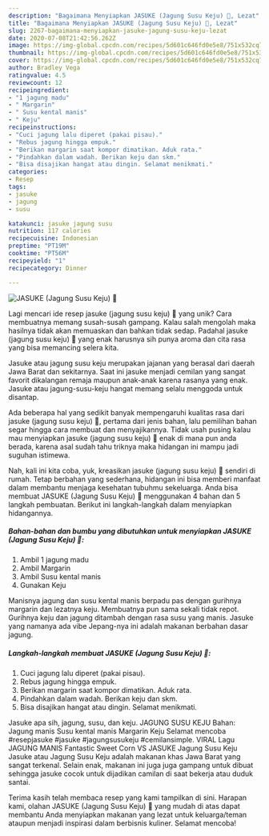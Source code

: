 ```yaml
---
description: "Bagaimana Menyiapkan JASUKE (Jagung Susu Keju) 🧡, Lezat"
title: "Bagaimana Menyiapkan JASUKE (Jagung Susu Keju) 🧡, Lezat"
slug: 2267-bagaimana-menyiapkan-jasuke-jagung-susu-keju-lezat
date: 2020-07-08T21:42:56.262Z
image: https://img-global.cpcdn.com/recipes/5d601c646fd0e5e8/751x532cq70/jasuke-jagung-susu-keju-🧡-foto-resep-utama.jpg
thumbnail: https://img-global.cpcdn.com/recipes/5d601c646fd0e5e8/751x532cq70/jasuke-jagung-susu-keju-🧡-foto-resep-utama.jpg
cover: https://img-global.cpcdn.com/recipes/5d601c646fd0e5e8/751x532cq70/jasuke-jagung-susu-keju-🧡-foto-resep-utama.jpg
author: Bradley Vega
ratingvalue: 4.5
reviewcount: 12
recipeingredient:
- "1 jagung madu"
- " Margarin"
- " Susu kental manis"
- " Keju"
recipeinstructions:
- "Cuci jagung lalu diperet (pakai pisau)."
- "Rebus jagung hingga empuk."
- "Berikan margarin saat kompor dimatikan. Aduk rata."
- "Pindahkan dalam wadah. Berikan keju dan skm."
- "Bisa disajikan hangat atau dingin. Selamat menikmati."
categories:
- Resep
tags:
- jasuke
- jagung
- susu

katakunci: jasuke jagung susu 
nutrition: 117 calories
recipecuisine: Indonesian
preptime: "PT19M"
cooktime: "PT56M"
recipeyield: "1"
recipecategory: Dinner

---
```



![JASUKE (Jagung Susu Keju) 🧡](https://img-global.cpcdn.com/recipes/5d601c646fd0e5e8/751x532cq70/jasuke-jagung-susu-keju-🧡-foto-resep-utama.jpg)

Lagi mencari ide resep jasuke (jagung susu keju) 🧡 yang unik? Cara membuatnya memang susah-susah gampang. Kalau salah mengolah maka hasilnya tidak akan memuaskan dan bahkan tidak sedap. Padahal jasuke (jagung susu keju) 🧡 yang enak harusnya sih punya aroma dan cita rasa yang bisa memancing selera kita.

Jasuke atau jagung susu keju merupakan jajanan yang berasal dari daerah Jawa Barat dan sekitarnya. Saat ini jasuke menjadi cemilan yang sangat favorit dikalangan remaja maupun anak-anak karena rasanya yang enak. Jasuke atau jagung-susu-keju hangat memang selalu menggoda untuk disantap.

Ada beberapa hal yang sedikit banyak mempengaruhi kualitas rasa dari jasuke (jagung susu keju) 🧡, pertama dari jenis bahan, lalu pemilihan bahan segar hingga cara membuat dan menyajikannya. Tidak usah pusing kalau mau menyiapkan jasuke (jagung susu keju) 🧡 enak di mana pun anda berada, karena asal sudah tahu triknya maka hidangan ini mampu jadi suguhan istimewa.


Nah, kali ini kita coba, yuk, kreasikan jasuke (jagung susu keju) 🧡 sendiri di rumah. Tetap berbahan yang sederhana, hidangan ini bisa memberi manfaat dalam membantu menjaga kesehatan tubuhmu sekeluarga. Anda bisa membuat JASUKE (Jagung Susu Keju) 🧡 menggunakan 4 bahan dan 5 langkah pembuatan. Berikut ini langkah-langkah dalam menyiapkan hidangannya.

<!--inarticleads1-->

##### Bahan-bahan dan bumbu yang dibutuhkan untuk menyiapkan JASUKE (Jagung Susu Keju) 🧡:

1. Ambil 1 jagung madu
1. Ambil  Margarin
1. Ambil  Susu kental manis
1. Gunakan  Keju


Manisnya jagung dan susu kental manis berpadu pas dengan gurihnya margarin dan lezatnya keju. Membuatnya pun sama sekali tidak repot. Gurihnya keju dan jagung ditambah dengan rasa susu yang manis. Jasuke yang namanya ada vibe Jepang-nya ini adalah makanan berbahan dasar jagung. 

<!--inarticleads2-->

##### Langkah-langkah membuat JASUKE (Jagung Susu Keju) 🧡:

1. Cuci jagung lalu diperet (pakai pisau).
1. Rebus jagung hingga empuk.
1. Berikan margarin saat kompor dimatikan. Aduk rata.
1. Pindahkan dalam wadah. Berikan keju dan skm.
1. Bisa disajikan hangat atau dingin. Selamat menikmati.


Jasuke apa sih, jagung, susu, dan keju. JAGUNG SUSU KEJU Bahan: Jagung manis Susu kental manis Margarin Keju Selamat mencoba #resepjasuke #jasuke #jagungsusukeju #cemilansimple. VIRAL Lagu JAGUNG MANIS Fantastic Sweet Corn VS JASUKE Jagung Susu Keju Jasuke atau Jagung Susu Keju adalah makanan khas Jawa Barat yang sangat terkenal. Selain enak, makanan ini juga juga gampang untuk dibuat sehingga jasuke cocok untuk dijadikan camilan di saat bekerja atau duduk santai. 

Terima kasih telah membaca resep yang kami tampilkan di sini. Harapan kami, olahan JASUKE (Jagung Susu Keju) 🧡 yang mudah di atas dapat membantu Anda menyiapkan makanan yang lezat untuk keluarga/teman ataupun menjadi inspirasi dalam berbisnis kuliner. Selamat mencoba!
